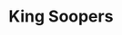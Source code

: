 ---
title: "King Soopers"
url: /colorado-springs/king-soopers-austin-bluffs-parkway/
shop: Supermarkt
---